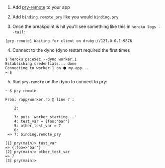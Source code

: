 1. Add [pry-remote](https://github.com/Mon-Ouie/pry-remote) to your app

2. Add `binding.remote_pry` like you would `binding.pry`

3. Once the breakpoint is hit you'll see something like this in `heroku logs --tail`:
```
[pry-remote] Waiting for client on druby://127.0.0.1:9876
```

4. Connect to the dyno (dyno restart required the first time):
```
$ heroku ps:exec --dyno worker.1
Establishing credentials... done
Connecting to worker.1 on ⬢ my-app... 
~ $
```

5. Run `pry-remote` on the dyno to connect to pry:
```
~ $ pry-remote

From: /app/worker.rb @ line 7 :

    2:

    3: puts 'worker starting...'
    4: test_var = {foo:'bar'}
    5: other_test_var = 7
    6: 
 => 7: binding.remote_pry

[1] pry(main)> test_var
=> {:foo=>"bar"}
[2] pry(main)> other_test_var
=> 7
[3] pry(main)> 
```

